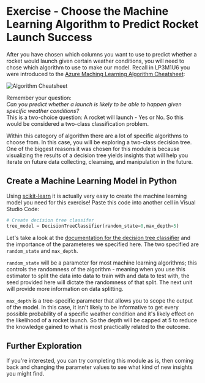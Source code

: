 # Exercise - Choose the Machine Learning Algorithm to Predict Rocket Launch Success

After you have chosen which columns you want to use to predict whether a rocket would launch given certain weather conditions, you will need to chose which algorithm to use to make our model. Recall in LP3M1U6 you were introduced to the [Azure Maching Learning Algorithm Cheatsheet](https://docs.microsoft.com/en-us/azure/machine-learning/algorithm-cheat-sheet):

![Algorithm Cheatsheet](..\Media\algorithmcheatsheet.jpg)

Remember your question:  
*Can you predict whether a launch is likely to be able to happen given specific weather conditions?*  
This is a two-choice question: A rocket will launch - Yes or No. So this would be considered a two-class classification problem. 

Within this category of algorithm there are a lot of specific algorithms to choose from. In this case, you will be exploring a two-class decision tree. One of the biggest reasons it was chosen for this module is because visualizing the results of a decision tree yields insights that will help you iterate on future data collecting, cleansing, and manipulation in the future. 

## Create a Machine Learning Model in Python

Using [scikit-learn](https://scikit-learn.org/stable/index.html) it is actually very easy to create the machine learning model you need for this exercise! Paste this code into another cell in Visual Studio Code:

```Python
# Create decision tree classifer 
tree_model = DecisionTreeClassifier(random_state=0,max_depth=5)
```

Let's take a look at the [documentation for the decision tree classifier](https://scikit-learn.org/stable/modules/generated/sklearn.tree.DecisionTreeClassifier.html?highlight=decision%20tree%20classifier#sklearn.tree.DecisionTreeClassifier) and the importance of the parameteres we specified here. The two specified are `random_state` and `max_depth`. 

`random_state` will be a parameter for most machine learning algorithms; this controls the randomness of the algorithm - meaning when you use this estimator to split the data into data to train with and data to test with, the seed provided here will dictate the randomness of that split. The next unit will provide more information on data splitting.

`max_depth` is a tree-specific parameter that allows you to scope the output of the model. In this case, it isn't likely to be informative to get every possible probability of a specific weather condition and it's likely effect on the likelihood of a rocket launch. So the depth will be capped at 5 to reduce the knowledge gained to what is most practically related to the outcome.

## Further Exploration

If you're interested, you can try completing this module as is, then coming back and changing the parameter values to see what kind of new insights you might find.